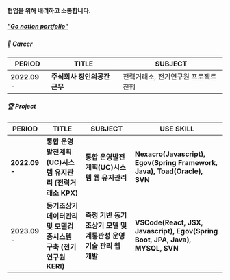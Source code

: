 <!-- ### ✨ 꾸준히 공부하고 성장하는 **노소연**입니다. -->

#### 협업을 위해 배려하고 소통합니다.

##### ["Go notion portfolio"](https://lofty-pyrite-b3f.notion.site/about-SOYEON-ROH-f31ff8e4f14142bba40cc076424371ff)

##### 🏢 Career

| PERIOD | TITLE | SUBJECT |
| ------- | ------- | ------- | 
| **2022.09 -** | **주식회사 장인의공간 근무** | 전력거래소, 전기연구원 프로젝트 진행 |


##### 🏆 Project  

| PERIOD | TITLE | SUBJECT | USE SKILL | 
| ------- | ------- | -------| -------|
| **2022.09 -** | **통합 운영발전계획(UC)시스템 유지관리 (전력거래소 KPX)** | **통합 운영발전계획(UC)시스템 웹 유지관리** | **Nexacro(Javascript), Egov(Spring Framework, Java), Toad(Oracle), SVN** |
| **2023.09 -** | **동기조상기 데이터관리 및 모델검증시스템 구축 (전기연구원 KERI)** | **측정 기반 동기조상기 모델 및 계통관성 운영 기술 관리 웹 개발** | **VSCode(React, JSX, Javascript), Egov(Spring Boot, JPA, Java), MYSQL, SVN** |

<!-- | **2022.01 - .01** | **전북대 빅데이터 분석 경연대회** | [**지하철 유동인구와 공기질 분석 및 지도 시각화**](https://github.com/heoni00/2022-AnalysisCompetition-Subway) |
| 해외경험 | | |

##### 🧩 Skill  

[SQL](https://heoni00.github.io/categories/sql) (MySQL, DB구축) / [Python](https://github.com/heoni00/Python) (Pandas, Numpy, Matplotlib, folium)  
R (통계 라이브러리, ggplot) / EXCEL / SPSS 

##### 📜 Certificate

사회조사분석사 2급 / ADsP / SQLD / 컴퓨터활용능력 1급 


**soyeonie/soyeonie** is a ✨ _special_ ✨ repository because its `README.md` (this file) appears on your GitHub profile.

Here are some ideas to get you started:

- 🔭 I’m currently working on ...
- 🌱 I’m currently learning ...
- 👯 I’m looking to collaborate on ...
- 🤔 I’m looking for help with ...
- 💬 Ask me about ...
- 📫 How to reach me: ...
- 😄 Pronouns: ...
- ⚡ Fun fact: ...
-->
